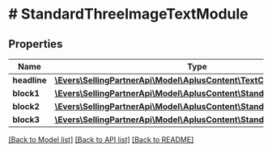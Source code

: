 # # StandardThreeImageTextModule

## Properties

Name | Type | Description | Notes
------------ | ------------- | ------------- | -------------
**headline** | [**\Evers\SellingPartnerApi\Model\AplusContent\TextComponent**](TextComponent.md) |  | [optional]
**block1** | [**\Evers\SellingPartnerApi\Model\AplusContent\StandardImageTextBlock**](StandardImageTextBlock.md) |  | [optional]
**block2** | [**\Evers\SellingPartnerApi\Model\AplusContent\StandardImageTextBlock**](StandardImageTextBlock.md) |  | [optional]
**block3** | [**\Evers\SellingPartnerApi\Model\AplusContent\StandardImageTextBlock**](StandardImageTextBlock.md) |  | [optional]

[[Back to Model list]](../../README.md#models) [[Back to API list]](../../README.md#endpoints) [[Back to README]](../../README.md)
